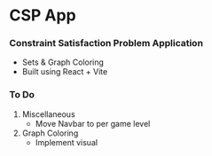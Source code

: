 # CSP App

### Constraint Satisfaction Problem Application
- Sets & Graph Coloring
- Built using React + Vite

### To Do
1. Miscellaneous
    - Move Navbar to per game level
2. Graph Coloring
    - Implement visual
